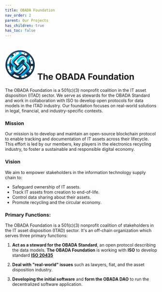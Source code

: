 ```yaml
---
title: OBADA Foundation
nav_order: 2
parent: Our Projects
has_children: true
has_toc: false
---
```

# ![OBADA Foundation Logo](../assets/images/obada-foundation-sm.png)  The OBADA Foundation  

The OBADA Foundation is a 501(c)(3) nonprofit coalition in the IT asset disposition (ITAD) sector. We serve as stewards for the OBADA Standard and work in collaboration with ISO to develop open protocols for data models in the ITAD industry. Our foundation focuses on real-world solutions in legal, financial, and industry-specific contexts.

### Mission

Our mission is to develop and maintain an open-source blockchain protocol to enable tracking and documentation of IT assets across their lifecycle. This effort is led by our members, key players in the electronics recycling industry, to foster a sustainable and responsible digital economy.

### Vision

We aim to empower stakeholders in the information technology supply chain to:

- Safeguard ownership of IT assets.
- Track IT assets from creation to end-of-life.
- Control data sharing about their assets.
- Promote recycling and the circular economy.	
	
### Primary Functions:
The OBADA Foundation is a 501(c)(3) nonprofit coalition of stakeholders in the IT asset disposition (ITAD) sector.  It's an off-chain organization which serves three primary functions:

1. **Act as a steward for the OBADA Standard**, an open protocol describing the data models.  **The OBADA Foundation** is working with **ISO** to develop standard **[ISO 20435](https://www.iso.org/standard/86280.html)**   

2. **Deal with "real-world" issues** such as lawyers, fiat, and the asset disposition industry.

3. **Developing the initial software** and **form the OBADA DAO** to run the decentralized software application.

